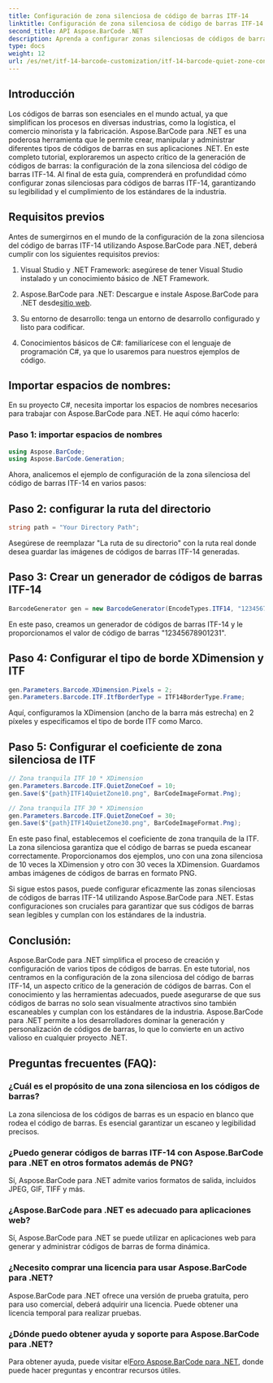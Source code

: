 ```yaml
---
title: Configuración de zona silenciosa de código de barras ITF-14
linktitle: Configuración de zona silenciosa de código de barras ITF-14
second_title: API Aspose.BarCode .NET
description: Aprenda a configurar zonas silenciosas de códigos de barras ITF-14 con Aspose.BarCode para .NET. Garantice la legibilidad y el cumplimiento sin esfuerzo.
type: docs
weight: 12
url: /es/net/itf-14-barcode-customization/itf-14-barcode-quiet-zone-configuration/
---
```


## Introducción

Los códigos de barras son esenciales en el mundo actual, ya que simplifican los procesos en diversas industrias, como la logística, el comercio minorista y la fabricación. Aspose.BarCode para .NET es una poderosa herramienta que le permite crear, manipular y administrar diferentes tipos de códigos de barras en sus aplicaciones .NET. En este completo tutorial, exploraremos un aspecto crítico de la generación de códigos de barras: la configuración de la zona silenciosa del código de barras ITF-14. Al final de esta guía, comprenderá en profundidad cómo configurar zonas silenciosas para códigos de barras ITF-14, garantizando su legibilidad y el cumplimiento de los estándares de la industria.

## Requisitos previos

Antes de sumergirnos en el mundo de la configuración de la zona silenciosa del código de barras ITF-14 utilizando Aspose.BarCode para .NET, deberá cumplir con los siguientes requisitos previos:

1. Visual Studio y .NET Framework: asegúrese de tener Visual Studio instalado y un conocimiento básico de .NET Framework.

2.  Aspose.BarCode para .NET: Descargue e instale Aspose.BarCode para .NET desde[sitio web](https://releases.aspose.com/barcode/net/).

3. Su entorno de desarrollo: tenga un entorno de desarrollo configurado y listo para codificar.

4. Conocimientos básicos de C#: familiarícese con el lenguaje de programación C#, ya que lo usaremos para nuestros ejemplos de código.

## Importar espacios de nombres:

En su proyecto C#, necesita importar los espacios de nombres necesarios para trabajar con Aspose.BarCode para .NET. He aquí cómo hacerlo:

### Paso 1: importar espacios de nombres

```csharp
using Aspose.BarCode;
using Aspose.BarCode.Generation;
```

Ahora, analicemos el ejemplo de configuración de la zona silenciosa del código de barras ITF-14 en varios pasos:

## Paso 2: configurar la ruta del directorio

```csharp
string path = "Your Directory Path";
```

Asegúrese de reemplazar "La ruta de su directorio" con la ruta real donde desea guardar las imágenes de códigos de barras ITF-14 generadas.

## Paso 3: Crear un generador de códigos de barras ITF-14

```csharp
BarcodeGenerator gen = new BarcodeGenerator(EncodeTypes.ITF14, "12345678901231");
```

En este paso, creamos un generador de códigos de barras ITF-14 y le proporcionamos el valor de código de barras "12345678901231".

## Paso 4: Configurar el tipo de borde XDimension y ITF

```csharp
gen.Parameters.Barcode.XDimension.Pixels = 2;
gen.Parameters.Barcode.ITF.ItfBorderType = ITF14BorderType.Frame;
```

Aquí, configuramos la XDimension (ancho de la barra más estrecha) en 2 píxeles y especificamos el tipo de borde ITF como Marco.

## Paso 5: Configurar el coeficiente de zona silenciosa de ITF

```csharp
// Zona tranquila ITF 10 * XDimension
gen.Parameters.Barcode.ITF.QuietZoneCoef = 10;
gen.Save($"{path}ITF14QuietZone10.png", BarCodeImageFormat.Png);

// Zona tranquila ITF 30 * XDimension
gen.Parameters.Barcode.ITF.QuietZoneCoef = 30;
gen.Save($"{path}ITF14QuietZone30.png", BarCodeImageFormat.Png);
```

En este paso final, establecemos el coeficiente de zona tranquila de la ITF. La zona silenciosa garantiza que el código de barras se pueda escanear correctamente. Proporcionamos dos ejemplos, uno con una zona silenciosa de 10 veces la XDimension y otro con 30 veces la XDimension. Guardamos ambas imágenes de códigos de barras en formato PNG.

Si sigue estos pasos, puede configurar eficazmente las zonas silenciosas de códigos de barras ITF-14 utilizando Aspose.BarCode para .NET. Estas configuraciones son cruciales para garantizar que sus códigos de barras sean legibles y cumplan con los estándares de la industria.

## Conclusión:

Aspose.BarCode para .NET simplifica el proceso de creación y configuración de varios tipos de códigos de barras. En este tutorial, nos centramos en la configuración de la zona silenciosa del código de barras ITF-14, un aspecto crítico de la generación de códigos de barras. Con el conocimiento y las herramientas adecuados, puede asegurarse de que sus códigos de barras no solo sean visualmente atractivos sino también escaneables y cumplan con los estándares de la industria. Aspose.BarCode para .NET permite a los desarrolladores dominar la generación y personalización de códigos de barras, lo que lo convierte en un activo valioso en cualquier proyecto .NET.

## Preguntas frecuentes (FAQ):

### ¿Cuál es el propósito de una zona silenciosa en los códigos de barras?
La zona silenciosa de los códigos de barras es un espacio en blanco que rodea el código de barras. Es esencial garantizar un escaneo y legibilidad precisos.

### ¿Puedo generar códigos de barras ITF-14 con Aspose.BarCode para .NET en otros formatos además de PNG?
Sí, Aspose.BarCode para .NET admite varios formatos de salida, incluidos JPEG, GIF, TIFF y más.

### ¿Aspose.BarCode para .NET es adecuado para aplicaciones web?
Sí, Aspose.BarCode para .NET se puede utilizar en aplicaciones web para generar y administrar códigos de barras de forma dinámica.

### ¿Necesito comprar una licencia para usar Aspose.BarCode para .NET?
Aspose.BarCode para .NET ofrece una versión de prueba gratuita, pero para uso comercial, deberá adquirir una licencia. Puede obtener una licencia temporal para realizar pruebas.

### ¿Dónde puedo obtener ayuda y soporte para Aspose.BarCode para .NET?
 Para obtener ayuda, puede visitar el[Foro Aspose.BarCode para .NET](https://forum.aspose.com/c/barcode/13), donde puede hacer preguntas y encontrar recursos útiles.

